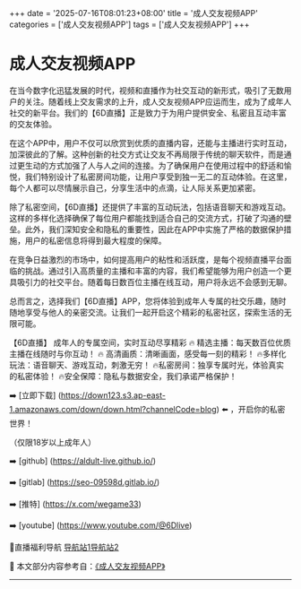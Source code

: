 +++
date = '2025-07-16T08:01:23+08:00'
title = '成人交友视频APP'
categories = ['成人交友视频APP']
tags = ['成人交友视频APP']
+++

# 成人交友视频APP

在当今数字化迅猛发展的时代，视频和直播作为社交互动的新形式，吸引了无数用户的关注。随着线上交友需求的上升，成人交友视频APP应运而生，成为了成年人社交的新平台。我们的【6D直播】正是致力于为用户提供安全、私密且互动丰富的交友体验。

在这个APP中，用户不仅可以欣赏到优质的直播内容，还能与主播进行实时互动，加深彼此的了解。这种创新的社交方式让交友不再局限于传统的聊天软件，而是通过更生动的方式加强了人与人之间的连接。为了确保用户在使用过程中的舒适和愉悦，我们特别设计了私密房间功能，让用户享受到独一无二的互动体验。在这里，每个人都可以尽情展示自己，分享生活中的点滴，让人际关系更加紧密。

除了私密空间，【6D直播】还提供了丰富的互动玩法，包括语音聊天和游戏互动。这样的多样化选择确保了每位用户都能找到适合自己的交流方式，打破了沟通的壁垒。此外，我们深知安全和隐私的重要性，因此在APP中实施了严格的数据保护措施，用户的私密信息将得到最大程度的保障。

在竞争日益激烈的市场中，如何提高用户的粘性和活跃度，是每个视频直播平台面临的挑战。通过引入高质量的主播和丰富的内容，我们希望能够为用户创造一个更具吸引力的社交平台。随着每日数百位主播在线互动，用户将永远不会感到无聊。

总而言之，选择我们【6D直播】APP，您将体验到成年人专属的社交乐趣，随时随地享受与他人的亲密交流。让我们一起开启这个精彩的私密社区，探索生活的无限可能。

【6D直播】
成年人的专属空间，实时互动尽享精彩
🔥 精选主播：每天数百位优质主播在线随时与你互动！
🔥 高清画质：清晰画面，感受每一刻的精彩！
🔥多样化玩法：语音聊天、游戏互动，刺激无穷！
🔥私密房间：独享专属时光，体验真实的私密体验！
🔥安全保障：隐私与数据安全，我们承诺严格保护！

➡️ [立即下载] (https://down123.s3.ap-east-1.amazonaws.com/down/down.html?channelCode=blog) ⬅️ ，开启你的私密世界！

（仅限18岁以上成年人）

➡️ [github] (https://aldult-live.github.io/)

➡️ [gitlab] (https://seo-09598d.gitlab.io/)

➡️ [推特] (https://x.com/wegame33)

➡️ [youtube] (https://www.youtube.com/@6Dlive)

🔞直播福利导航  [导航站1](https://webstack-86085a.gitlab.io/)[导航站2](https://onlygit123-2.github.io/)


📘 本文部分内容参考自：[《成人交友视频APP》](https://github.com/tatalive123/tata)

---
